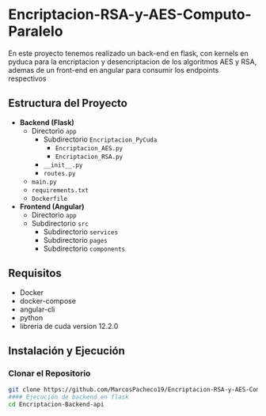 # Encriptacion-RSA-y-AES-Computo-Paralelo
En este proyecto tenemos realizado un  back-end en flask, con kernels en pyduca para la encriptacion y desencriptacion de los algoritmos AES y RSA, ademas de un front-end en angular para consumir los endpoints respectivos

## Estructura del Proyecto
- **Backend (Flask)**
  - Directorio `app`
    - Subdirectorio `Encriptacion_PyCuda`
      - `Encriptacion_AES.py`
      - `Encriptacion_RSA.py`
    - `__init__.py`
    - `routes.py`
  - `main.py`
  - `requirements.txt`
  - `Dockerfile`
- **Frontend (Angular)**
   - Directorio `app`
    - Subdirectorio `src`
      - Subdirectorio `services`
      - Subdirectorio `pages`
      - Subdirectorio `components`

## Requisitos
- Docker
- docker-compose
- angular-cli
- python
- libreria de cuda version 12.2.0

## Instalación y Ejecución

### Clonar el Repositorio
```bash
git clone https://github.com/MarcosPacheco19/Encriptacion-RSA-y-AES-Computo-Paralelo.git
#### Ejecución de backend en flask
cd Encriptacion-Backend-api
